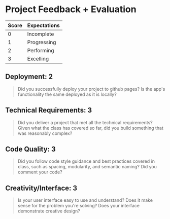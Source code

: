 # Project Feedback + Evaluation

| Score | Expectations |
|   --- | ---          |
|     0 | Incomplete   |
|     1 | Progressing  |
|     2 | Performing   |
|     3 | Excelling    |

## Deployment: 2

> Did you successfully deploy your project to github pages? Is the app's functionality the same deployed as it is locally?

## Technical Requirements: 3

> Did you deliver a project that met all the technical requirements? Given what the class has covered so far, did you build something that was reasonably complex?

## Code Quality: 3

> Did you follow code style guidance and best practices covered in class, such as spacing, modularity, and semantic naming? Did you comment your code?

## Creativity/Interface: 3

> Is your user interface easy to use and understand? Does it make sense for the problem you're solving? Does your interface demonstrate creative design?
